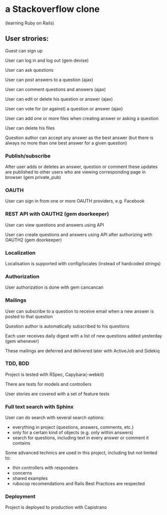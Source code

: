 # a Stackoverflow clone
(learning Ruby on Rails)

User strories:
----
Guest can sign up

User can log in and log out (gem devise)

User can ask questions

User can post answers to a question (ajax)

User can comment questions and answers (ajax)

User can edit or delete his question or answer (ajax)

User can vote for (or against) a question or answer (ajax)

User can add one or more files when creating answer or asking a question

User can delete his files

Question author can accept any answer as the best answer (but there is always no more than one best answer for a given question)

### Publish/subscribe
After user adds or deletes an answer, question or comment these updates are published to other users who are viewing corresponding page in browser (gem private_pub)

### OAUTH
User can sign in from one or more OAUTH providers, e.g. Facebook

### REST API with OAUTH2 (gem doorkeeper)
User can view questions and answers using API

User can create questions and answers using API after authorizing with OAUTH2 (gem doorkeeper)

### Localization
Localisation is supported with config/locales (instead of hardcoded strings)

### Authorization
User authorization is done with gem cancancan

### Mailings
User can subscribe to a question to receive email when a new answer is posted to that question

Question author is automatically subscribed to his questions

Each user receives daily digest with a list of new questions added yesterday (gem whenever)

These mailings are deferred and delivered later with ActiveJob and Sidekiq

### TDD, BDD
Project is tested with RSpec, Capybara(-webkit)

There are tests for models and controllers

User stories are covered with a set of feature tests

### Full text search with Sphinx
User can do search with several search options:
* everything in project (questions, answers, comments, etc.)
* only for a certain kind of objects (e.g. only within answers)
* search for questions, including text in every answer or comment it contains

Some advanced technics are used in this project, including but not limited to:
* thin controllers with responders
* concerns
* shared examples
* rubocop recomendations and Rails Best Practices are respected

### Deployment
Project is deployed to production with Capistrano
